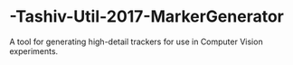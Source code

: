 # -Tashiv-Util-2017-MarkerGenerator
A tool for generating high-detail trackers for use in Computer Vision experiments.
